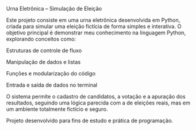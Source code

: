 Urna Eletrônica – Simulação de Eleição

Este projeto consiste em uma urna eletrônica desenvolvida em Python, criada para simular uma eleição fictícia de forma simples e interativa.
O objetivo principal é demonstrar meu conhecimento na linguagem Python, explorando conceitos como:

Estruturas de controle de fluxo

Manipulação de dados e listas

Funções e modularização do código

Entrada e saída de dados no terminal

O sistema permite o cadastro de candidatos, a votação e a apuração dos resultados, seguindo uma lógica parecida com a de eleições reais, mas em um ambiente totalmente fictício e seguro.

Projeto desenvolvido para fins de estudo e prática de programação.
